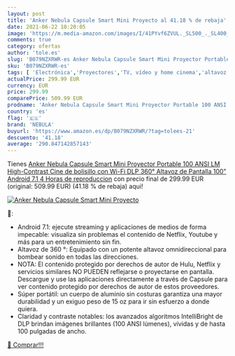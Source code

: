 ```yaml
---
layout: post
title: 'Anker Nebula Capsule Smart Mini Proyecto al 41.18 % de rebaja'
date: 2021-06-22 10:20:05
image: 'https://m.media-amazon.com/images/I/41PYvf6ZVUL._SL500_._SL400_.jpg'
comments: true
category: ofertas
author: 'tole.es'
slug: 'B079NZXRWR-es Anker Nebula Capsule Smart Mini Proyector Portable 100...'
sku: 'B079NZXRWR-es'
tags: [ 'Electrónica','Proyectores','TV, vídeo y home cinema','altavoz','nebula', ]
actualPrice: 299.99 EUR
currency: EUR
price: 299.99
comparePrice: 509.99 EUR
prodname: 'Anker Nebula Capsule Smart Mini Proyector Portable 100 ANSI LM High-Contrast Cine de bolisillo  con Wi-Fi  DLP  360° Altavoz  de Pantalla 100"  Android 7.1  4 Horas de reproduccion'
country: 'es'
flag: '🇪🇸'
brand: 'NEBULA'
buyurl: 'https://www.amazon.es/dp/B079NZXRWR/?tag=tolees-21'
descuento: '41.18'
average: '290.847142857143'
---
```


Tienes [Anker Nebula Capsule Smart Mini Proyector Portable 100 ANSI LM High-Contrast Cine de bolisillo  con Wi-Fi  DLP  360° Altavoz  de Pantalla 100"  Android 7.1  4 Horas de reproduccion](https://www.amazon.es/dp/B079NZXRWR/?tag=tolees-21) con precio final de  299.99 EUR (original: 509.99 EUR) (41.18 %  de rebaja) aqui!

[![Anker Nebula Capsule Smart Mini Proyecto](https://m.media-amazon.com/images/I/41PYvf6ZVUL._SL500_._SL400_.jpg)](https://www.amazon.es/dp/B079NZXRWR/?tag=tolees-21)

🔎:

- Android 7.1: ejecute streaming y aplicaciones de medios de forma impecable: visualiza sin problemas el contenido de Netflix, Youtube y más para un entretenimiento sin fin.
- Altavoz de 360 °: Equipado con un potente altavoz omnidireccional para bombear sonido en todas las direcciones.
- NOTA: El contenido protegido por derechos de autor de Hulu, Netflix y servicios similares NO PUEDEN reflejarse o proyectarse en pantalla. Descargue y use las aplicaciones directamente a través de Capsule para ver contenido protegido por derechos de autor de estos proveedores.
- Súper portátil: un cuerpo de aluminio sin costuras garantiza una mayor durabilidad y un exiguo peso de 15 oz para ir sin esfuerzo a donde quiera.
- Claridad y contraste notables: los avanzados algoritmos IntelliBright de DLP brindan imágenes brillantes (100 ANSI lúmenes), vívidas y de hasta 100 pulgadas de ancho.

[🛒 Comprar!!!](https://www.amazon.es/dp/B079NZXRWR/?tag=tolees-21)
